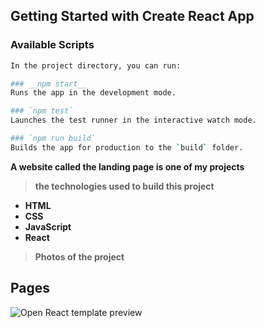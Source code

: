 ## Getting Started with Create React App

### Available Scripts
```bash
In the project directory, you can run:

### __npm start__
Runs the app in the development mode.

### `npm test`
Launches the test runner in the interactive watch mode.

### `npm run build`
Builds the app for production to the `build` folder.


```

__A website called the landing page is one of my projects__

>__the technologies used to build this project__
* __HTML__
* __CSS__
* __JavaScript__
* __React__

>__Photos of the project__

## Pages

![Open React template preview](https://user-images.githubusercontent.com/2683512/78789364-545e7100-79ad-11ea-9e3c-9528c99cda8e.png)